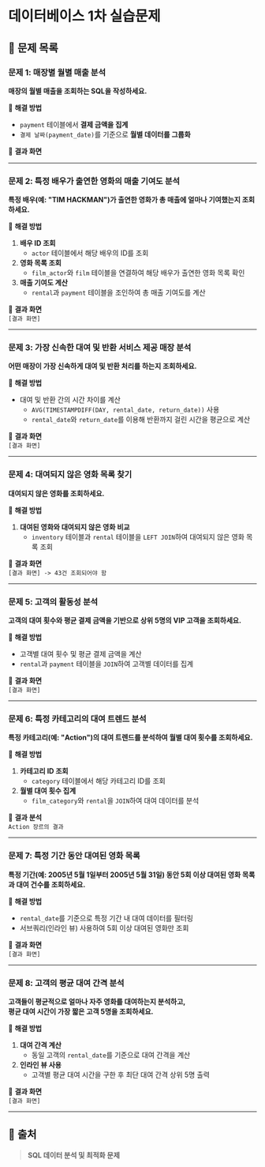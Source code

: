 # 데이터베이스 1차 실습문제

## 📝 문제 목록

### 문제 1: 매장별 월별 매출 분석
**매장의 월별 매출을 조회하는 SQL을 작성하세요.**  

🔹 **해결 방법**  
- `payment` 테이블에서 **결제 금액을 집계**  
- `결제 날짜(payment_date)`를 기준으로 **월별 데이터를 그룹화**  

🔹 **결과 화면**  


---

### 문제 2: 특정 배우가 출연한 영화의 매출 기여도 분석
**특정 배우(예: "TIM HACKMAN")가 출연한 영화가 총 매출에 얼마나 기여했는지 조회하세요.**  

🔹 **해결 방법**  
1. **배우 ID 조회**  
   - `actor` 테이블에서 해당 배우의 ID를 조회  
2. **영화 목록 조회**  
   - `film_actor`와 `film` 테이블을 연결하여 해당 배우가 출연한 영화 목록 확인  
3. **매출 기여도 계산**  
   - `rental`과 `payment` 테이블을 조인하여 총 매출 기여도를 계산  

🔹 **결과 화면**  
`[결과 화면]`

---

### 문제 3: 가장 신속한 대여 및 반환 서비스 제공 매장 분석
**어떤 매장이 가장 신속하게 대여 및 반환 처리를 하는지 조회하세요.**  

🔹 **해결 방법**  
- 대여 및 반환 간의 시간 차이를 계산  
  - `AVG(TIMESTAMPDIFF(DAY, rental_date, return_date))` 사용  
  - `rental_date`와 `return_date`를 이용해 반환까지 걸린 시간을 평균으로 계산  

🔹 **결과 화면**  
`[결과 화면]`

---

### 문제 4: 대여되지 않은 영화 목록 찾기
**대여되지 않은 영화를 조회하세요.**  

🔹 **해결 방법**  
1. **대여된 영화와 대여되지 않은 영화 비교**  
   - `inventory` 테이블과 `rental` 테이블을 `LEFT JOIN`하여 대여되지 않은 영화 목록 조회  

🔹 **결과 화면**  
`[결과 화면] -> 43건 조회되어야 함`

---

### 문제 5: 고객의 활동성 분석
**고객의 대여 횟수와 평균 결제 금액을 기반으로 상위 5명의 VIP 고객을 조회하세요.**  

🔹 **해결 방법**  
- 고객별 대여 횟수 및 평균 결제 금액을 계산  
- `rental`과 `payment` 테이블을 `JOIN`하여 고객별 데이터를 집계  

🔹 **결과 화면**  
`[결과 화면]`

---

### 문제 6: 특정 카테고리의 대여 트렌드 분석
**특정 카테고리(예: "Action")의 대여 트렌드를 분석하여 월별 대여 횟수를 조회하세요.**  

🔹 **해결 방법**  
1. **카테고리 ID 조회**  
   - `category` 테이블에서 해당 카테고리 ID를 조회  
2. **월별 대여 횟수 집계**  
   - `film_category`와 `rental`을 `JOIN`하여 대여 데이터를 분석  

🔹 **결과 분석**  
`Action 장르의 결과`

---

### 문제 7: 특정 기간 동안 대여된 영화 목록
**특정 기간(예: 2005년 5월 1일부터 2005년 5월 31일) 동안 5회 이상 대여된 영화 목록과 대여 건수를 조회하세요.**  

🔹 **해결 방법**  
- `rental_date`를 기준으로 특정 기간 내 대여 데이터를 필터링  
- 서브쿼리(인라인 뷰) 사용하여 5회 이상 대여된 영화만 조회  

🔹 **결과 화면**  
`[결과 화면]`

---

### 문제 8: 고객의 평균 대여 간격 분석
**고객들이 평균적으로 얼마나 자주 영화를 대여하는지 분석하고,  
평균 대여 시간이 가장 짧은 고객 5명을 조회하세요.**  

🔹 **해결 방법**  
1. **대여 간격 계산**  
   - 동일 고객의 `rental_date`를 기준으로 대여 간격을 계산  
2. **인라인 뷰 사용**  
   - 고객별 평균 대여 시간을 구한 후 최단 대여 간격 상위 5명 출력  

🔹 **결과 화면**  
`[결과 화면]`

---

## 📢 출처
> **SQL 데이터 분석 및 최적화 문제**
